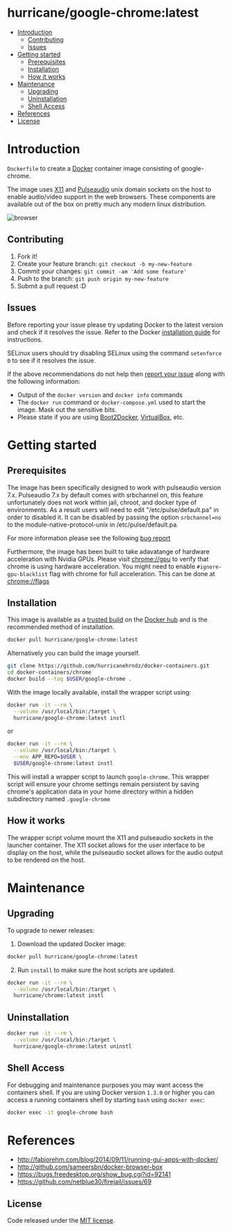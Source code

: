 # hurricane/google-chrome:latest

- [Introduction](#introduction)
  - [Contributing](#contributing)
  - [Issues](#issues)
- [Getting started](#getting-started)
  - [Prerequisites](#prerequisites)
  - [Installation](#installation)
  - [How it works](#how-it-works)
- [Maintenance](#maintenance)
  - [Upgrading](#upgrading)
  - [Uninstallation](#uninstallation)
  - [Shell Access](#shell-access)
- [References](#references)
- [License](#license)

# Introduction

`Dockerfile` to create a [Docker](https://www.docker.com/) container image consisting of google-chrome.

The image uses [X11](http://www.x.org) and
[Pulseaudio](http://www.freedesktop.org/wiki/Software/PulseAudio/) unix domain
sockets on the host to enable audio/video support in the web browsers. These
components are available out of the box on pretty much any modern linux
distribution.

![browser](https://cloud.githubusercontent.com/assets/410147/4377777/2ccda3d2-4352-11e4-9314-122e4f58a30c.gif)

## Contributing

1. Fork it!
2. Create your feature branch: `git checkout -b my-new-feature`
3. Commit your changes: `git commit -am 'Add some feature'`
4. Push to the branch: `git push origin my-new-feature`
5. Submit a pull request :D

## Issues

Before reporting your issue please try updating Docker to the latest version
and check if it resolves the issue. Refer to the Docker [installation
guide](https://docs.docker.com/installation) for instructions.

SELinux users should try disabling SELinux using the command `setenforce 0` to see if it resolves the issue.

If the above recommendations do not help then [report your issue](../../issues/new) along with the following information:

- Output of the `docker version` and `docker info` commands
- The `docker run` command or `docker-compose.yml` used to start the image. Mask out the sensitive bits.
- Please state if you are using [Boot2Docker](http://www.boot2docker.io), [VirtualBox](https://www.virtualbox.org), etc.

# Getting started

## Prerequisites
The image has been specifically designed to work with  pulseaudio version 7.x.
Pulseaudio 7.x by default comes with srbchannel on, this feature unfortunately
does not work within jail, chroot, and docker type of environments. As a result
users will need to edit "/etc/pulse/default.pa" in order to disabled it. It can
be disabled by passing the option `srbchannel=no` to the
module-native-protocol-unix in /etc/pulse/default.pa.

For more information please see the following [bug report](https://bugs.freedesktop.org/show_bug.cgi?id=92141)

Furthermore, the image has been built to take adavatange of hardware
acceleration with Nvidia GPUs. Please visit [chrome://gpu](chrome://gpu) to
verify that chrome is using hardware acceleration. You might need to enable
`#ignore-gpu-blacklist` flag with chrome for full acceleration. This can be
done at [chrome://flags](chrome://flags)

## Installation

This image is available as a [trusted build](//hub.docker.com/r/hurricane/google-chrome) on the [Docker hub](//hub.docker.com) and is the recommended method of installation.

```bash
docker pull hurricane/google-chrome:latest
```

Alternatively you can build the image yourself.

```bash
git clone https://github.com/hurricanehrndz/docker-containers.git
cd docker-containers/chrome
docker build --tag $USER/google-chrome .
```

With the image locally available, install the wrapper script using:

```bash
docker run -it --rm \
  --volume /usr/local/bin:/target \
  hurricane/google-chrome:latest instl
```
or

```bash
docker run -it --rm \
  --volume /usr/local/bin:/target \
  --env APP_REPO=$USER \
  $USER/google-chrome:latest instl
```
This will install a wrapper script to launch `google-chrome`.  This wrapper
script will ensure your chrome settings remain persistent by saving chrome's
application data in your home directory within a hidden subdirectory named
`.google-chrome`

## How it works

The wrapper script volume mount the X11 and pulseaudio sockets in the launcher
container. The X11 socket allows for the user interface to be display on the
host, while the pulseaudio socket allows for the audio output to be rendered on
the host.

# Maintenance

## Upgrading

To upgrade to newer releases:

  1. Download the updated Docker image:

  ```bash
  docker pull hurricane/google-chrome:latest
  ```

  2. Run `install` to make sure the host scripts are updated.

  ```bash
  docker run -it --rm \
    --volume /usr/local/bin:/target \
    hurricane/chrome:latest instl
  ```

## Uninstallation

```bash
docker run -it --rm \
  --volume /usr/local/bin:/target \
  hurricane/google-chrome:latest uninstl
```

## Shell Access

For debugging and maintenance purposes you may want access the containers
shell. If you are using Docker version `1.3.0` or higher you can access
a running containers shell by starting `bash` using `docker exec`:

```bash
docker exec -it google-chrome bash
```

# References

- http://fabiorehm.com/blog/2014/09/11/running-gui-apps-with-docker/
- http://github.com/sameersbn/docker-browser-box
- https://bugs.freedesktop.org/show_bug.cgi?id=92141
- https://github.com/netblue30/firejail/issues/69

## License
Code released under the [MIT license](./LICENSE).
